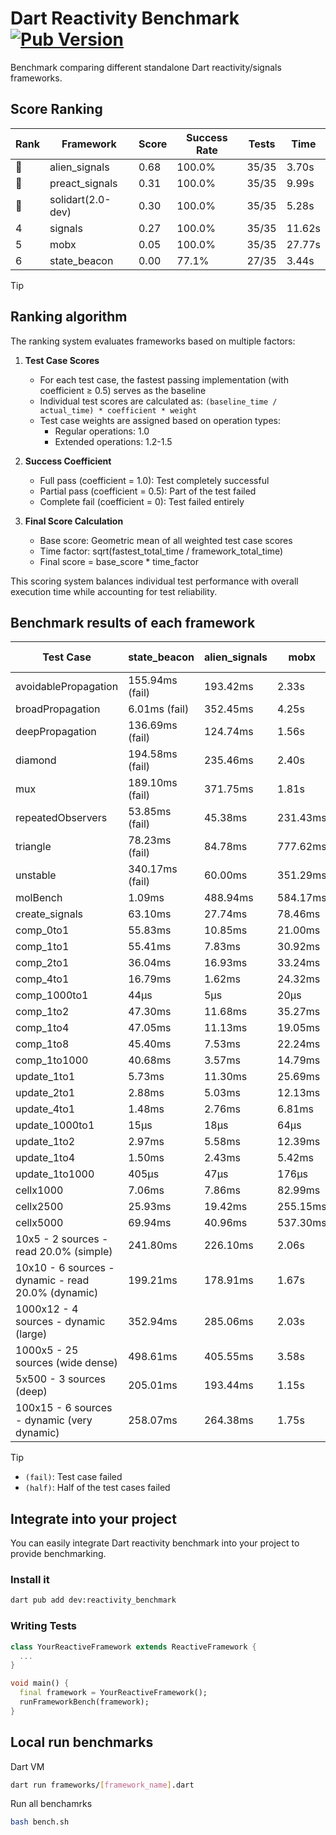 # Dart Reactivity Benchmark [![Pub Version](https://img.shields.io/pub/v/reactivity_benchmark)](https://pub.dev/packages/reactivity_benchmark)

Benchmark comparing different standalone Dart reactivity/signals frameworks.

## Score Ranking

<!-- ranking start -->
| Rank | Framework | Score | Success Rate | Tests | Time |
|------|-----------|-------|--------------|-------|------|
| 🥇 | alien_signals | 0.68 | 100.0% | 35/35 | 3.70s |
| 🥈 | preact_signals | 0.31 | 100.0% | 35/35 | 9.99s |
| 🥉 | solidart(2.0-dev) | 0.30 | 100.0% | 35/35 | 5.28s |
| 4 | signals | 0.27 | 100.0% | 35/35 | 11.62s |
| 5 | mobx | 0.05 | 100.0% | 35/35 | 27.77s |
| 6 | state_beacon | 0.00 | 77.1% | 27/35 | 3.44s |

<!-- ranking end -->

> [!TIP]
> ## Ranking algorithm
>
> The ranking system evaluates frameworks based on multiple factors:
>
> 1. **Test Case Scores**
>    - For each test case, the fastest passing implementation (with coefficient ≥ 0.5) serves as the baseline
>    - Individual test scores are calculated as: `(baseline_time / actual_time) * coefficient * weight`
>    - Test case weights are assigned based on operation types:
>      - Regular operations: 1.0
>      - Extended operations: 1.2-1.5
>
> 2. **Success Coefficient**
>    - Full pass (coefficient = 1.0): Test completely successful
>    - Partial pass (coefficient = 0.5): Part of the test failed
>    - Complete fail (coefficient = 0): Test failed entirely
>
> 3. **Final Score Calculation**
>    - Base score: Geometric mean of all weighted test case scores
>    - Time factor: sqrt(fastest_total_time / framework_total_time)
>    - Final score = base_score * time_factor
>
> This scoring system balances individual test performance with overall execution time while accounting for test reliability.

## Benchmark results of each framework

<!-- test-case start -->
| Test Case | state_beacon | alien_signals | mobx | solidart(2.0-dev) | signals | preact_signals |
|---|---|---|---|---|---|---|
| avoidablePropagation | 155.94ms (fail) | 193.42ms | 2.33s | 281.99ms | 206.03ms | 205.38ms |
| broadPropagation | 6.01ms (fail) | 352.45ms | 4.25s | 506.45ms | 449.97ms | 453.81ms |
| deepPropagation | 136.69ms (fail) | 124.74ms | 1.56s | 169.45ms | 174.27ms | 175.54ms |
| diamond | 194.58ms (fail) | 235.46ms | 2.40s | 351.26ms | 288.74ms | 282.34ms |
| mux | 189.10ms (fail) | 371.75ms | 1.81s | 448.50ms | 410.61ms | 382.95ms |
| repeatedObservers | 53.85ms (fail) | 45.38ms | 231.43ms | 81.00ms | 46.26ms | 38.12ms |
| triangle | 78.23ms (fail) | 84.78ms | 777.62ms | 119.21ms | 99.41ms | 99.22ms |
| unstable | 340.17ms (fail) | 60.00ms | 351.29ms | 94.59ms | 91.92ms | 71.27ms |
| molBench | 1.09ms | 488.94ms | 584.17ms | 493.93ms | 487.88ms | 491.85ms |
| create_signals | 63.10ms | 27.74ms | 78.46ms | 73.08ms | 26.15ms | 4.68ms |
| comp_0to1 | 55.83ms | 10.85ms | 21.00ms | 32.65ms | 12.14ms | 17.51ms |
| comp_1to1 | 55.41ms | 7.83ms | 30.92ms | 40.77ms | 28.63ms | 14.15ms |
| comp_2to1 | 36.04ms | 16.93ms | 33.24ms | 39.98ms | 12.67ms | 10.53ms |
| comp_4to1 | 16.79ms | 1.62ms | 24.32ms | 4.99ms | 1.94ms | 8.01ms |
| comp_1000to1 | 44μs | 5μs | 20μs | 20μs | 9μs | 4μs |
| comp_1to2 | 47.30ms | 11.68ms | 35.27ms | 28.72ms | 21.02ms | 23.09ms |
| comp_1to4 | 47.05ms | 11.13ms | 19.05ms | 26.15ms | 10.72ms | 20.96ms |
| comp_1to8 | 45.40ms | 7.53ms | 22.24ms | 25.36ms | 6.90ms | 7.81ms |
| comp_1to1000 | 40.68ms | 3.57ms | 14.79ms | 16.85ms | 4.44ms | 8.49ms |
| update_1to1 | 5.73ms | 11.30ms | 25.69ms | 16.16ms | 9.29ms | 8.24ms |
| update_2to1 | 2.88ms | 5.03ms | 12.13ms | 7.93ms | 4.58ms | 4.06ms |
| update_4to1 | 1.48ms | 2.76ms | 6.81ms | 4.03ms | 2.32ms | 2.06ms |
| update_1000to1 | 15μs | 18μs | 64μs | 40μs | 34μs | 20μs |
| update_1to2 | 2.97ms | 5.58ms | 12.39ms | 8.06ms | 4.95ms | 4.12ms |
| update_1to4 | 1.50ms | 2.43ms | 5.42ms | 4.03ms | 2.34ms | 2.05ms |
| update_1to1000 | 405μs | 47μs | 176μs | 173μs | 44μs | 44μs |
| cellx1000 | 7.06ms | 7.86ms | 82.99ms | 11.22ms | 9.78ms | 10.27ms |
| cellx2500 | 25.93ms | 19.42ms | 255.15ms | 31.84ms | 32.06ms | 38.22ms |
| cellx5000 | 69.94ms | 40.96ms | 537.30ms | 69.00ms | 73.26ms | 78.64ms |
| 10x5 - 2 sources - read 20.0% (simple) | 241.80ms | 226.10ms | 2.06s | 349.19ms | 505.27ms | 446.03ms |
| 10x10 - 6 sources - dynamic - read 20.0% (dynamic) | 199.21ms | 178.91ms | 1.67s | 248.46ms | 279.19ms | 278.12ms |
| 1000x12 - 4 sources - dynamic (large) | 352.94ms | 285.06ms | 2.03s | 467.70ms | 4.03s | 3.51s |
| 1000x5 - 25 sources (wide dense) | 498.61ms | 405.55ms | 3.58s | 590.19ms | 3.57s | 2.61s |
| 5x500 - 3 sources (deep) | 205.01ms | 193.44ms | 1.15s | 258.96ms | 228.66ms | 232.59ms |
| 100x15 - 6 sources - dynamic (very dynamic) | 258.07ms | 264.38ms | 1.75s | 377.97ms | 486.89ms | 448.96ms |

<!-- test-case end -->

> [!TIP]
> - `(fail)`: Test case failed
> - `(half)`: Half of the test cases failed

## Integrate into your project

You can easily integrate Dart reactivity benchmark into your project to provide benchmarking.

### Install it

```bash
dart pub add dev:reactivity_benchmark
```

### Writing Tests

```dart
class YourReactiveFramework extends ReactiveFramework {
  ...
}

void main() {
  final framework = YourReactiveFramework();
  runFrameworkBench(framework);
}
```

## Local run benchmarks

Dart VM
```bash
dart run frameworks/[framework_name].dart
```

Run all benchamrks
```bash
bash bench.sh
```
